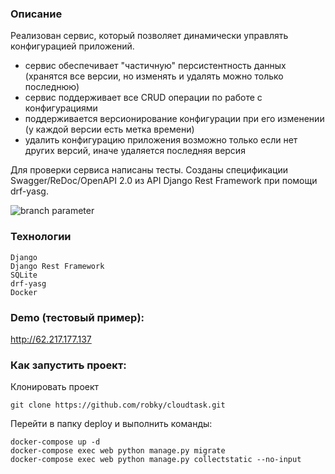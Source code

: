 ### Описание
Реализован сервис, который позволяет динамически управлять конфигурацией приложений.
- сервис обеспечивает "частичную" персистентность данных (хранятся все версии, но изменять и удалять можно только последнюю)
- сервис поддерживает все CRUD операции по работе с конфигурациями
- поддерживается версионирование конфигурации при его изменении (у каждой версии есть метка времени)
- удалить конфигурацию приложения возможно только если нет других версий, иначе удаляется последняя версия

Для проверки сервиса написаны тесты.
Созданы спецификации Swagger/ReDoc/OpenAPI 2.0 из API Django Rest Framework при помощи drf-yasg.

![branch parameter](https://github.com/robky/cloudtask/actions/workflows/tests.yml/badge.svg)

### Технологии
```
Django
Django Rest Framework
SQLite
drf-yasg
Docker
```

### Demo (тестовый пример):

http://62.217.177.137



### Как запустить проект:
Клонировать проект
```
git clone https://github.com/robky/cloudtask.git
```

Перейти в папку deploy и выполнить команды:
```
docker-compose up -d
docker-compose exec web python manage.py migrate
docker-compose exec web python manage.py collectstatic --no-input
```


